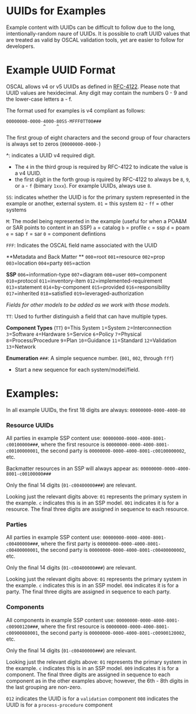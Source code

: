 # UUIDs for Examples

Example content with UUIDs can be difficult to follow due to the long, intentionally-random naure of UUIDs. It is possible to craft UUID values that are treated as valid by OSCAL validation tools, yet are easier to follow for developers.

# Example UUID Format

OSCAL allows v4 or v5 UUIDs as defined in [RFC-4122](https://datatracker.ietf.org/doc/html/rfc4122).
Please note that UUID values are hexidecimal. Any digit may contain the numbers 0 - 9 and the lower-case letters a - f.

The format used for examples is v4 compliant as follows:

```
00000000-0000-4000-80SS-MFFF0TT00###
              ^    ^
```

The first group of eight characters and the second group of four characters is always set to zeros (`00000000-0000-`)

**^**: indicates a UUID v4 required digit. 
- The `4` in the third group is required by RFC-4122 to indicate the value is a v4 UUID.
- the first digit in the forth group is rquired by RFC-4122 to always be `8`, `9`, or `a` - `f` (bimary `1xxx`). For example UUIDs, always use `8`.


`SS`: indicates whether the UUID is for the primary system represented in the example or another, external system. 
   `01` = this system
   `02` - `ff` = other systems

`M`: The model being represented in the example (useful for when a POA&M or SAR points to content in an SSP)
  `a` = catalog
  `b` = profile
  `c` = ssp
  `d` = poam
  `e` = sap
  `f` = sar
  `0` = component defintions 

`FFF`: Indicates the OSCAL field name associated with the UUID

**Metadata and Back Matter **
`000`=root
`001`=resource
`002`=prop
`003`=location
`004`=party
`005`=action

**SSP**
`006`=information-type
`007`=diagram
`008`=user
`009`=component
`010`=protocol
`011`=inventory-item
`012`=implemented-requirement
`013`=statement
`014`=by-component
`015`=provided
`016`=responsibility
`017`=inherited
`018`=satisfied
`019`=leveraged-authorization

_Fields for other models to be added as we work with those models._


`TT`: Used to further distinguish a field that can have multiple types. 

**Component Types** (`TT`)
`0`=This System
`1`=System
`2`=Interconnection
`3`=Software
`4`=Hardware
`5`=Service
`6`=Policy
`7`=Physical
`8`=Process/Procedure
`9`=Plan
`10`=Guidance
`11`=Standard
`12`=Validation
`13`=Network

**Enumeration**
`###`: A simple sequence number. (`001`, `002`, through `fff`)
- Start a new sequence for each system/model/field. 


# Examples:

In all example UUIDs, the first 18 digits are always: `00000000-0000-4000-80`

### Resource UUIDs

All parties in example SSP content use: 
`00000000-0000-4000-8001-c00100000###`, where the first resource is `00000000-0000-4000-8001-c00100000001`, the second party is `00000000-0000-4000-8001-c00100000002`, etc.


Backmatter resources in an SSP will always appear as:
`00000000-0000-4000-8001-c00100000###`

Only the final 14 digits (`01-c00400000###`) are relevant.   

Looking just the relevant digits above:
`01` represents the primary system in the example.
`c` indicates this is in an SSP model.
`001` indicates it is for a resource.
The final three digits are assigned in sequence to each resource.

### Parties

All parties in example SSP content use: 
`00000000-0000-4000-8001-c00400000###`, where the first party is `00000000-0000-4000-8001-c00400000001`, the second party is `00000000-0000-4000-8001-c00400000002`, etc.

Only the final 14 digits (`01-c00400000###`) are relevant.   

Looking just the relevant digits above:
`01` represents the primary system in the example.
`c` indicates this is in an SSP model.
`004` indicates it is for a party.
The final three digits are assigned in sequence to each party.

### Components 

All components in example SSP content use: 
`00000000-0000-4000-8001-c00900120###`, where the first resource is `00000000-0000-4000-8001-c00900080001`, the second party is `00000000-0000-4000-8001-c00900120002`, etc.

Only the final 14 digits (`01-c00400000###`) are relevant.   

Looking just the relevant digits above:
`01` represents the primary system in the example.
`c` indicates this is in an SSP model.
`009` indicates it is for a component.
The final three digits are assigned in sequence to each component as in the other examples above; however, the 6th - 8th digits in the last grouping are non-zero.

`012` indicates the UUID is for a `validation` component
`008` indicates the UUID is for a `process-procedure` component 


